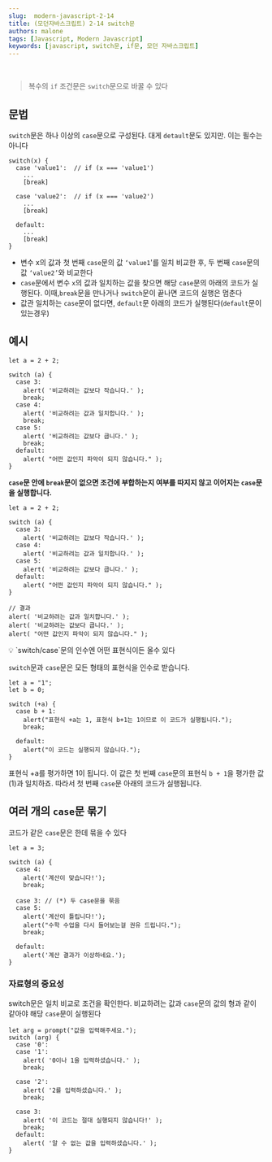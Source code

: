 ```yaml
---
slug:  modern-javascript-2-14
title: (모던자바스크립트) 2-14 switch문
authors: malone
tags: [Javascript, Modern Javascript]
keywords: [javascript, switch문, if문, 모던 자바스크립트]
---
```

<br/>

> 복수의 `if` 조건문은 `switch`문으로 바꿀 수 있다
> 

## 문법

`switch`문은 하나 이상의 `case`문으로 구성된다. 대게 `detault`문도 있지만. 이는 필수는 아니다

```tsx
switch(x) {
  case 'value1':  // if (x === 'value1')
    ...
    [break]

  case 'value2':  // if (x === 'value2')
    ...
    [break]

  default:
    ...
    [break]
}
```

- 변수 x의 값과 첫 번째 `case`문의 값 `‘value1`'를 일치 비교한 후, 두 번째 `case`문의 값 `‘value2’`와 비교한다
- `case`문에서 변수 `x`의 값과 일치하는 값을 찾으면 해당 `case`문의 아래의 코드가 실행된다. 이때,`break`문을 만나거나 `switch`문이 끝나면 코드의 실행은 멈춘다
- 값관 일치하는 `case`문이 없다면, `default`문 아래의 코드가 실행된다(`default`문이 있는경우)

## 예시

```tsx
let a = 2 + 2;

switch (a) {
  case 3:
    alert( '비교하려는 값보다 작습니다.' );
    break;
  case 4:
    alert( '비교하려는 값과 일치합니다.' );
    break;
  case 5:
    alert( '비교하려는 값보다 큽니다.' );
    break;
  default:
    alert( "어떤 값인지 파악이 되지 않습니다." );
} 
```

**`case`문 안에 `break`문이 없으면 조건에 부합하는지 여부를 따지지 않고 이어지는 `case`문을 실행합니다.**

```tsx
let a = 2 + 2;

switch (a) {
  case 3:
    alert( '비교하려는 값보다 작습니다.' );
  case 4:
    alert( '비교하려는 값과 일치합니다.' );
  case 5:
    alert( '비교하려는 값보다 큽니다.' );
  default:
    alert( "어떤 값인지 파악이 되지 않습니다." );
}

// 결과
alert( '비교하려는 값과 일치합니다.' );
alert( '비교하려는 값보다 큽니다.' );
alert( "어떤 값인지 파악이 되지 않습니다." );
```

<aside>
💡 `switch/case`문의 인수엔 어떤 표현식이든 올수 있다

</aside>

`switch`문과 `case`문은 모든 형태의 표현식을 인수로 받습니다.

```tsx
let a = "1";
let b = 0;

switch (+a) {
  case b + 1:
    alert("표현식 +a는 1, 표현식 b+1는 1이므로 이 코드가 실행됩니다.");
    break;

  default:
    alert("이 코드는 실행되지 않습니다.");
}
```

표현식 +a를 평가하면 1이 됩니다. 이 값은 첫 번째 `case`문의 표현식 `b + 1`을 평가한 값(1)과 일치하죠. 따라서 첫 번째 `case`문 아래의 코드가 실행됩니다.

## 여러 개의 `case`문 묶기

코드가 같은 `case`문은 한데 묶을 수 있다

```tsx
let a = 3;

switch (a) {
  case 4:
    alert('계산이 맞습니다!');
    break;

  case 3: // (*) 두 case문을 묶음
  case 5:
    alert('계산이 틀립니다!');
    alert("수학 수업을 다시 들어보는걸 권유 드립니다.");
    break;

  default:
    alert('계산 결과가 이상하네요.');
}
```

### 자료형의 중요성

switch문은 일치 비교로 조건을 확인한다. 비교하려는 값과 `case`문의 값의 형과 같이 같아야 해당 `case`문이 실행된다
```tsx
let arg = prompt("값을 입력해주세요.");
switch (arg) {
  case '0':
  case '1':
    alert( '0이나 1을 입력하셨습니다.' );
    break;

  case '2':
    alert( '2를 입력하셨습니다.' );
    break;

  case 3:
    alert( '이 코드는 절대 실행되지 않습니다!' );
    break;
  default:
    alert( '알 수 없는 값을 입력하셨습니다.' );
}
```